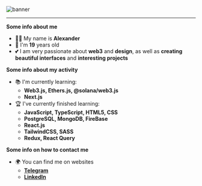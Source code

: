 ![banner](https://github.com/0xzay/0xzay/assets/127613678/d01e5e06-49bf-4864-b564-ac8b5e329d2f)

***

<strong>Some info about me</strong>
<p>

- 🙋‍♂️ My name is **Alexander**
- 🎂 I'm **19** years old
- 💕 I am very passionate about **web3** and **design**, as well as **creating beautiful interfaces** and **interesting projects**
  
</p>

<strong>Some info about my activity</strong>
<p>
  
- 📚 I'm currently learning:
  - **Web3.js, Ethers.js, @solana/web3.js**
  - **Next.js**
- 🏆 I've currently finished learning:
   - **JavaScript, TypeScript, HTML5, CSS**
   - **PostgreSQL, MongoDB, FireBase**
   - **React.js**
   - **TailwindCSS, SASS**
   - **Redux, React Query**
  
</p></details>

<strong>Some info on how to contact me</strong>
<p>
  
- 🌍 You can find me on websites
  - **[Telegram](https://t.me/xzay0)**
  - **[LinkedIn](https://www.linkedin.com/in/0xzay)**
  
</p></details>
